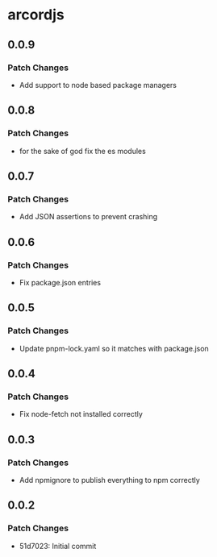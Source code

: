 # arcordjs

## 0.0.9

### Patch Changes

- Add support to node based package managers

## 0.0.8

### Patch Changes

- for the sake of god fix the es modules

## 0.0.7

### Patch Changes

- Add JSON assertions to prevent crashing

## 0.0.6

### Patch Changes

- Fix package.json entries

## 0.0.5

### Patch Changes

- Update pnpm-lock.yaml so it matches with package.json

## 0.0.4

### Patch Changes

- Fix node-fetch not installed correctly

## 0.0.3

### Patch Changes

- Add npmignore to publish everything to npm correctly

## 0.0.2

### Patch Changes

- 51d7023: Initial commit
